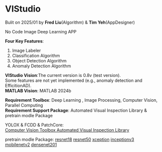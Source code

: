 # VIStudio
Bulit on 2025/01 by **Fred Liu**(Algorithm) & **Tim Yeh**(AppDesigner) 

No Code Image Deep Learning APP  
  
__Four Key Features__:  
1. Image Labeler  
2. Classification Algorithm  
3. Object Detection Algorithm  
4. Anomaly Detection Algorithm  
  
  
  
__VIStudio Vision__:The current version is 0.8v (test version).  
Some features are not yet implemented (e.g., anomaly detection and EfficitionAD).  
__MATLAB Vision__: MATLAB 2024b  
  
__Requirement Toolbox__: Deep Learning , Image Processing, Computer Vision, Parallel Computing  
__Requirement Support Package__: Automated Visual Inspection Library &  pretrain modle Package  
  
YOLOX & FCDD & PatchCore:  
[Computer Vision Toolbox Automated Visual Inspection Library](https://www.mathworks.com/matlabcentral/fileexchange/116555-computer-vision-toolbox-automated-visual-inspection-library?s_tid=ta_fx_results)  

pretrain modle Package:
[resnet18](https://www.mathworks.com/matlabcentral/fileexchange/68261-deep-learning-toolbox-model-for-resnet-18-network?s_tid=srchtitle)
[resnet50](https://www.mathworks.com/matlabcentral/fileexchange/64626-deep-learning-toolbox-model-for-resnet-50-network?s_tid=srchtitle)
[xception](https://www.mathworks.com/matlabcentral/fileexchange/70988-deep-learning-toolboxtm-model-for-xception-network?s_tid=srchtitle)
[inceptionv3](https://www.mathworks.com/matlabcentral/fileexchange/65679-deep-learning-toolbox-model-for-inception-v3-network?s_tid=srchtitle)
[mobilenetv2](https://www.mathworks.com/matlabcentral/fileexchange/70986-deep-learning-toolbox-model-for-mobilenet-v2-network?s_tid=srchtitle)
[densenet201](https://www.mathworks.com/matlabcentral/fileexchange/68803-deep-learning-toolbox-model-for-densenet-201-network?s_tid=srchtitle)
